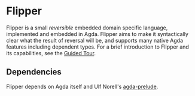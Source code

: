 # Flipper
Flipper is a small _reversible_ embedded domain specific language, implemented
and embedded in Agda. Flipper aims to make it syntactically clear what the
result of reversal will be, and supports many native Agda features including
dependent types. For a brief introduction to Flipper and its capabilities, see
the [Guided Tour](Tour.lagda.md).

## Dependencies
Flipper depends on Agda itself and Ulf Norell's
[agda-prelude](https://github.com/UlfNorell/agda-prelude).
